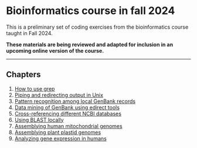 # Bioinformatics course in fall 2024
This is a preliminary set of coding exercises from the bioinformatics course taught in Fall 2024. 

__These materials are being reviewed and adapted for inclusion in an upcoming online version of the course.__

---

## Chapters
1. [How to use grep](https://github.com/michaelgruenstaeudl/Bioinformatics_course__Fall2023/blob/main/doc/01_how_to_use_grep.md)
2. [Piping and redirecting output in Unix](https://github.com/michaelgruenstaeudl/Bioinformatics_course__Fall2023/blob/main/doc/02_piping_and_redirecting_in_UNIX.md)
3. [Pattern recognition among local GenBank records](https://github.com/michaelgruenstaeudl/Bioinformatics_course__Fall2023/blob/main/doc/03_pattern_recognition_among_GenBank_records.md)
4. [Data mining of GenBank using edirect tools](https://github.com/michaelgruenstaeudl/Bioinformatics_course__Fall2023/blob/main/doc/04_GenBank_data_mining_with_edirect.md)
5. [Cross-referencing different NCBI databases](https://github.com/michaelgruenstaeudl/Bioinformatics_course__Fall2023/blob/main/doc/05_Crossreferencing_different_NCBI_databases.md)
6. [Using BLAST locally](https://github.com/michaelgruenstaeudl/Bioinformatics_course__Fall2023/blob/main/doc/06_Using_BLAST_locally.md)
7. [Assemblying human mitochondrial genomes](https://github.com/michaelgruenstaeudl/Bioinformatics_course__Fall2023/blob/main/doc/07_Mitochondrial_genome_assembly.md)
8. [Assemblying plant plastid genomes](https://github.com/michaelgruenstaeudl/Bioinformatics_course__Fall2023/blob/main/doc/08_Plastid_genome_assembly.md)
9. [Analyzing gene expression in humans](https://github.com/michaelgruenstaeudl/Bioinformatics_course__Fall2023/blob/main/doc/09_RNA_seq_analysis.md)
